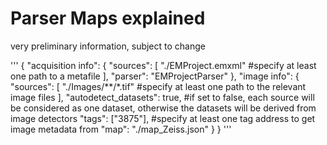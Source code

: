 # Parser Maps explained

very preliminary information, subject to change

'''
{
    "acquisition info": {
        "sources": [
            "./EMProject.emxml" #specify at least one path to a metafile
        ],
        "parser": "EMProjectParser"
    },
    "image info": {
        "sources": [
            "./Images/**/*.tif" #specify at least one path to the relevant image files
        ],
        "autodetect_datasets": true, #if set to false, each source will be considered as one dataset, otherwise the datasets will be derived from image detectors
        "tags": ["3875"], #specify at least one tag address to get image metadata from
        "map": "./map_Zeiss.json"
    }
}
'''